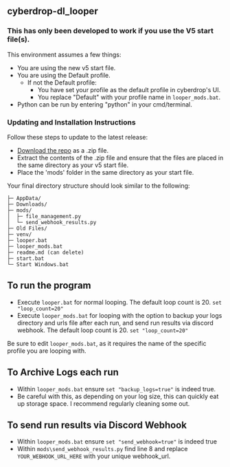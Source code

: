 ## cyberdrop-dl_looper

### This has only been developed to work if you use the V5 start file(s).

This environment assumes a few things:
- You are using the new v5 start file.
- You are using the Default profile.
  - If not the Default profile:
    - You have set your profile as the default profile in cyberdrop's UI.
    - You replace "Default" with your profile name in `looper_mods.bat`.
- Python can be run by entering "python" in your cmd/terminal.

### Updating and Installation Instructions

Follow these steps to update to the latest release:

* [Download the repo](https://github.com/n30liberal/cyberdrop-dl_looper/archive/refs/heads/main.zip) as a .zip file.
* Extract the contents of the .zip file and ensure that the files are placed in the same directory as your v5 start file.
* Place the 'mods' folder in the same directory as your start file.

Your final directory structure should look similar to the following:

```
├─ AppData/
├─ Downloads/
├─ mods/
│  ├─ file_management.py
│  └─ send_webhook_results.py
├─ Old Files/
├─ venv/
├─ looper.bat
├─ looper_mods.bat
├─ readme.md (can delete)
├─ start.bat
└─ Start Windows.bat
```

## To run the program

- Execute `looper.bat` for normal looping. The default loop count is 20. `set "loop_count=20"`
- Execute `looper_mods.bat` for looping with the option to backup your logs directory and urls file after each run, and send run results via discord webhook. The default loop count is 20. `set "loop_count=20"`

Be sure to edit `looper_mods.bat`, as it requires the name of the specific profile you are looping with.

## To Archive Logs each run
- Within `looper_mods.bat` ensure `set "backup_logs=true"` is indeed true.
- Be careful with this, as depending on your log size, this can quickly eat up storage space. I recommend regularly cleaning some out.

## To send run results via Discord Webhook
- Within `looper_mods.bat` ensure `set "send_webhook=true"` is indeed true
- Within `mods\send_webhook_results.py` find line 8 and replace `YOUR_WEBHOOK_URL_HERE` with your unique webhook_url.
